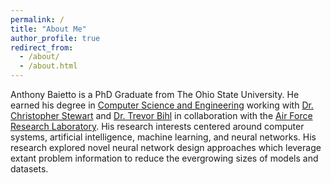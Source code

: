 ```yaml
---
permalink: /
title: "About Me"
author_profile: true
redirect_from: 
  - /about/
  - /about.html
---
```


Anthony Baietto is a PhD Graduate from The Ohio State University. He earned his degree in [Computer Science and Engineering](https://cse.osu.edu) working with [Dr. Christopher Stewart](https://people.engineering.osu.edu/people/stewart.962) and [Dr. Trevor Bihl](https://people.wright.edu/trevor.bihl) in collaboration with the [Air Force Research Laboratory](https://www.afrl.af.mil/). His research interests centered around computer systems, artificial intelligence, machine learning, and neural networks. His research explored novel neural network design approaches which leverage extant problem information to reduce the evergrowing sizes of models and datasets.
